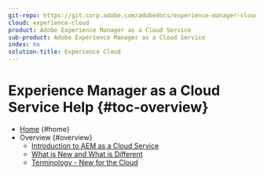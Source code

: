 ```yaml
---
git-repo: https://git.corp.adobe.com/adobedocs/experience-manager-cloud-service.en
cloud: experience-cloud
product: Adobe Experience Manager as a Cloud Service
sub-product: Adobe Experience Manager as a Cloud Service
index: no
solution-title: Experience Cloud
---
```


# Experience Manager as a Cloud Service Help {#toc-overview}

+ [Home](/help/landing/home.md) {#home}
+ Overview {#overview}
  + [Introduction to AEM as a Cloud Service](/help/overview/introduction.md)
  + [What is New and What is Different](/help/overview/what-is-new-and-different.md)
  + [Terminology - New for the Cloud](/help/overview/terminology.md)
